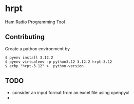 # hrpt
Ham Radio Programming Tool


## Contributing

Create a python environment by
```
$ pyenv install 3.12.2
$ pyenv virtualenv -p python3.12 3.12.2 hrpt-3.12
$ echp "hrpt-3.12" > .python-version
```

## TODO

- consider an input format from an excel file using openpyxl
-
